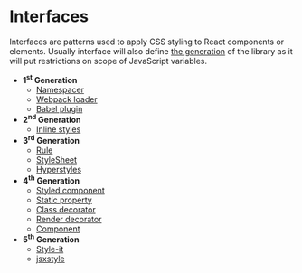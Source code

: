 # Interfaces

Interfaces are patterns used to apply CSS styling to React components or elements. Usually
interface will also define [the generation](./generations.md) of the library as it will put
restrictions on scope of JavaScript variables.

  - __1<sup>st</sup> Generation__
    - [Namespacer](./interfaces/1st-generation/namespacer.md)
    - [Webpack loader](./interfaces/1st-generation/webpack-loader.md)
    - [Babel plugin](./interfaces/1st-generation/babel-plugin.md)
  - __2<sup>nd</sup> Generation__
    - [Inline styles](./interfaces/2nd-generation/inline-stylesheet.md)
  - __3<sup>rd</sup> Generation__
    - [Rule](./interfaces/3rd-generation/rule.md)
    - [StyleSheet](./interfaces/3rd-generation/stylesheet.md)
    - [Hyperstyles](./interfaces/3rd-generation/hyperstyles.md)
  - __4<sup>th</sup> Generation__
    - [Styled component](./interfaces/4th-generation/styled-component.md)
    - [Static property](./interfaces/4th-generation/static-class-property.md)
    - [Class decorator](./interfaces/4th-generation/class-decorator.md)
    - [Render decorator](./interfaces/4th-generation/render-decorator.md)
    - [Component](./interfaces/3rd-generation/component.md)
  - __5<sup>th</sup> Generation__
    - [Style-it](./interfaces/5th-generation/style-it.md)
    - [jsxstyle](./interfaces/5th-generation/jsxstyle.md)
